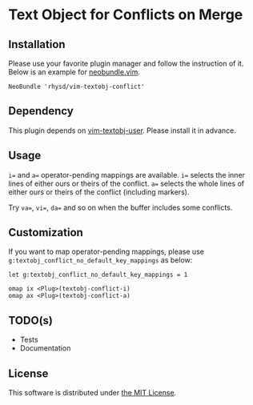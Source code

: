 Text Object for Conflicts on Merge
==================================

## Installation

Please use your favorite plugin manager and follow the instruction of it.  Below is an example for [neobundle.vim](https://github.com/Shougo/neobundle.vim).

```vim
NeoBundle 'rhysd/vim-textobj-conflict'
```

## Dependency

This plugin depends on [vim-textobj-user](https://github.com/kana/vim-textobj-user).  Please install it in advance.

## Usage

`i=` and `a=` operator-pending mappings are available.  `i=` selects the inner lines of either ours or theirs of the conflict.  `a=` selects the whole lines of either ours or theirs of the conflict (including markers).

Try `va=`, `vi=`, `da=` and so on when the buffer includes some conflicts.

<!-- TODO: screen shot here -->

## Customization

If you want to map operator-pending mappings, please use `g:textobj_conflict_no_default_key_mappings` as below:

```vim
let g:textobj_conflict_no_default_key_mappings = 1

omap ix <Plug>(textobj-conflict-i)
omap ax <Plug>(textobj-conflict-a)
```

## TODO(s)

- Tests
- Documentation

## License

This software is distributed under [the MIT License](http://opensource.org/licenses/MIT).
